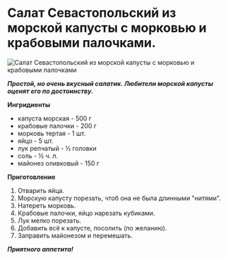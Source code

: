 # Салат Севастопольский из морской капусты с морковью и крабовыми палочками.

![Салат Севастопольский из морской капусты с морковью и крабовыми палочками]( ~/repo/sites/wiki/public/images/Kulinar/Salad/sevastopol_salat.jpg 'Салат Севастопольский из морской капусты с морковью и крабовыми палочками')

_**Простой, но очень вкусный салатик. Любители морской капусты оценят его по достоинству.**_

**Ингридиенты**

- капуста морская - 500 г
- крабовые палочки - 200 г
- морковь тертая - 1 шт.
- яйцо - 5 шт.
- лук репчатый - ½ головки
- соль - ½ ч. л.
- майонез оливковый - 150 г

**Приготовление**

1. Отварить яйца.
2. Морскую капусту порезать, чтоб она не была длинными "нитями".
3. Натереть морковь.
4. Крабовые палочки, яйцо нарезать кубиками.
5. Лук мелко порезать.
6. Добавить всё к капусте, посолить (по желанию).
7. Заправить майонезом и перемешать.

_**Приятного аппетита!**_
